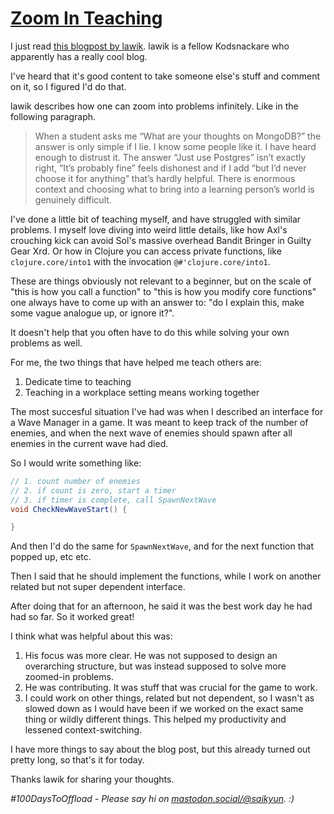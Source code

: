 # [Zoom In Teaching](#zoom-in-teaching)

I just read [this blogpost by lawik](https://underjord.io/complex-systems-all-the-way-down.html). lawik is a fellow Kodsnackare who apparently has a really cool blog.

I've heard that it's good content to take someone else's stuff and comment on it, so I figured I'd do that.

lawik describes how one can zoom into problems infinitely. Like in the following paragraph.

> When a student asks me “What are your thoughts on MongoDB?” the answer is only simple if I lie. I know some people like it. I have heard enough to distrust it. The answer “Just use Postgres” isn’t exactly right, “It’s probably fine” feels dishonest and if I add “but I’d never choose it for anything” that’s hardly helpful. There is enormous context and choosing what to bring into a learning person’s world is genuinely difficult.

I've done a little bit of teaching myself, and have struggled with similar problems. I myself love diving into weird little details, like how Axl's crouching kick can avoid Sol's massive overhead Bandit Bringer in Guilty Gear Xrd. Or how in Clojure you can access private functions, like `clojure.core/into1` with the invocation `@#'clojure.core/into1`.

These are things obviously not relevant to a beginner, but on the scale of "this is how you call a function" to "this is how you modify core functions" one always have to come up with an answer to: "do I explain this, make some vague analogue up, or ignore it?".

It doesn't help that you often have to do this while solving your own problems as well.

For me, the two things that have helped me teach others are:

1. Dedicate time to teaching
2. Teaching in a workplace setting means working together

The most succesful situation I've had was when I described an interface for a Wave Manager in a game. It was meant to keep track of the number of enemies, and when the next wave of enemies should spawn after all enemies in the current wave had died.

So I would write something like:

```c#
// 1. count number of enemies
// 2. if count is zero, start a timer
// 3. if timer is complete, call SpawnNextWave
void CheckNewWaveStart() {

}
```

And then I'd do the same for `SpawnNextWave`, and for the next function that popped up, etc etc.

Then I said that he should implement the functions, while I work on another related but not super dependent interface.

After doing that for an afternoon, he said it was the best work day he had had so far. So it worked great!

I think what was helpful about this was:

1. His focus was more clear. He was not supposed to design an overarching structure, but was instead supposed to solve more zoomed-in problems.
2. He was contributing. It was stuff that was crucial for the game to work.
3. I could work on other things, related but not dependent, so I wasn't as slowed down as I would have been if we worked on the exact same thing or wildly different things. This helped my productivity and lessened context-switching.

I have more things to say about the blog post, but this already turned out pretty long, so that's it for today.

Thanks lawik for sharing your thoughts.

_#100DaysToOffload - Please say hi on [mastodon.social/@saikyun](https://mastodon.social/@saikyun). :)_
